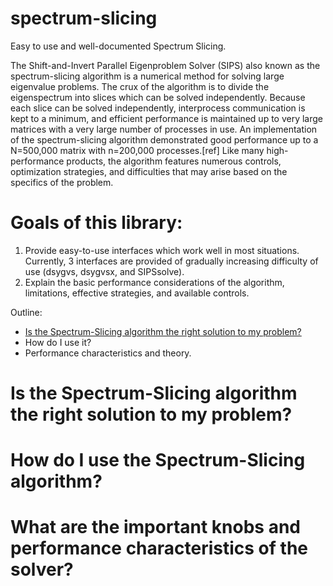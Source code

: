 # spectrum-slicing
Easy to use and well-documented Spectrum Slicing.

The Shift-and-Invert Parallel Eigenproblem Solver (SIPS) also known as the spectrum-slicing algorithm is a numerical method for solving large eigenvalue problems. The crux of the algorithm is to divide the eigenspectrum into slices which can be solved independently. Because each slice can be solved independently, interprocess communication is kept to a minimum, and efficient performance is maintained up to very large matrices with a very large number of processes in use. An implementation of the spectrum-slicing algorithm demonstrated good performance up to a N=500,000 matrix with n=200,000 processes.[ref] Like many high-performance products, the algorithm features numerous controls, optimization strategies, and difficulties that may arise based on the specifics of the problem.

# Goals of this library:
1. Provide easy-to-use interfaces which work well in most situations.
  Currently, 3 interfaces are provided of gradually increasing difficulty of use (dsygvs, dsygvsx, and SIPSsolve). 
2. Explain the basic performance considerations of the algorithm, limitations, effective strategies, and available controls.

Outline:
*  [Is the Spectrum-Slicing algorithm the right solution to my problem?](#is-the-spectrum-slicing-algorithm-the-right-solution-to-my-problem)
*  How do I use it?
*  Performance characteristics and theory.


# Is the Spectrum-Slicing algorithm the right solution to my problem?

# How do I use the Spectrum-Slicing algorithm?

# What are the important knobs and performance characteristics of the solver?

